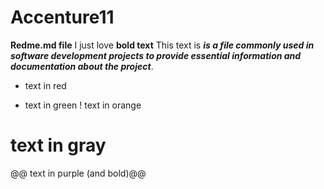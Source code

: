 # Accenture11
**Redme.md file**     I just love **bold text**  This text is ___is a file commonly used in software development projects to provide essential information and documentation about the project___. 


- text in red
+ text in green
! text in orange
# text in gray
@@ text in purple (and bold)@@



















